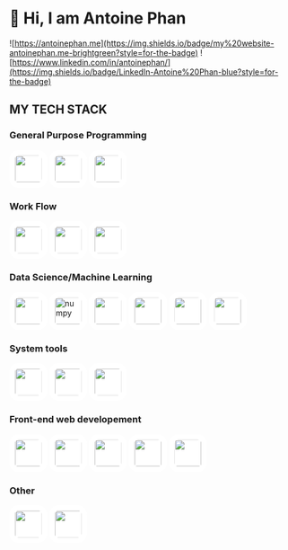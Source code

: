 # 👋 Hi, I am Antoine Phan

![https://antoinephan.me](https://img.shields.io/badge/my%20website-antoinephan.me-brightgreen?style=for-the-badge)
![https://www.linkedin.com/in/antoinephan/](https://img.shields.io/badge/LinkedIn-Antoine%20Phan-blue?style=for-the-badge)

## MY TECH STACK
<h3> General Purpose Programming </h3>
<div class="container">
<img style="height:3rem; background:#ffffff; border-radius: 24%; padding: 0.6rem; border-shadow: 2rem white solid;"
 src="https://cdn.jsdelivr.net/gh/devicons/devicon/icons/c/c-original.svg" />
<img style="height:3rem; background:#ffffff; border-radius: 24%; padding: 0.6rem; border-shadow: 2rem white solid;"
 src="https://cdn.jsdelivr.net/gh/devicons/devicon/icons/cplusplus/cplusplus-original.svg" />  
<img style="height:3rem; background:#ffffff; border-radius: 24%; padding: 0.6rem; border-shadow: 2rem white solid;"
 src="https://cdn.jsdelivr.net/gh/devicons/devicon/icons/java/java-original.svg"/>
</div>

<h3 class="title"> Work Flow </h3>
<div class=container> 
<img style="height:3rem; background:#ffffff; border-radius: 24%; padding: 0.6rem; border-shadow: 2rem white solid;"
 src="https://cdn.jsdelivr.net/gh/devicons/devicon/icons/git/git-plain.svg" />
<img style="height:3rem; background:#ffffff; border-radius: 24%; padding: 0.6rem; border-shadow: 2rem white solid;"
 src="https://cdn.jsdelivr.net/gh/devicons/devicon/icons/github/github-original.svg" />
<img style="height:3rem; background:#ffffff; border-radius: 24%; padding: 0.6rem; border-shadow: 2rem white solid;"
 src="https://cdn.jsdelivr.net/gh/devicons/devicon/icons/trello/trello-plain.svg" />
</div>

### Data Science/Machine Learning
<div class=container>
<img style="height:3rem; background:#ffffff; border-radius: 24%; padding: 0.6rem; border-shadow: 2rem white solid;"
 src="https://cdn.jsdelivr.net/gh/devicons/devicon/icons/python/python-original.svg" />
<img style="height:3rem; background:#ffffff; border-radius: 24%; padding: 0.6rem; border-shadow: 2rem white solid;"
 alt=numpy src="https://cdn.jsdelivr.net/gh/devicons/devicon/icons/numpy/numpy-original.svg"/>      
<img style="height:3rem; background:#ffffff; border-radius: 24%; padding: 0.6rem; border-shadow: 2rem white solid;"
 src="https://cdn.jsdelivr.net/gh/devicons/devicon/icons/jupyter/jupyter-original.svg" />
<img style="height:3rem; background:#ffffff; border-radius: 24%; padding: 0.6rem; border-shadow: 2rem white solid;"
 src="https://cdn.jsdelivr.net/gh/devicons/devicon/icons/pytorch/pytorch-original.svg" />
<img style="height:3rem; background:#ffffff; border-radius: 24%; padding: 0.6rem; border-shadow: 2rem white solid;"
 src="https://cdn.jsdelivr.net/gh/devicons/devicon/icons/tensorflow/tensorflow-original.svg" />                 
<img style="height:3rem; background:#ffffff; border-radius: 24%; padding: 0.6rem; border-shadow: 2rem white solid;"
 src="https://cdn.jsdelivr.net/gh/devicons/devicon/icons/pandas/pandas-original.svg" />
</div>

### System tools
<div class=container>
<img style="height:3rem; background:#ffffff; border-radius: 24%; padding: 0.6rem; border-shadow: 2rem white solid;"
 src="https://cdn.jsdelivr.net/gh/devicons/devicon/icons/bash/bash-original.svg"/>
<img style="height:3rem; background:#ffffff; border-radius: 24%; padding: 0.6rem; border-shadow: 2rem white solid;"
 src="https://cdn.jsdelivr.net/gh/devicons/devicon/icons/raspberrypi/raspberrypi-original.svg" />
<img style="height:3rem; background:#ffffff; border-radius: 24%; padding: 0.6rem; border-shadow: 2rem white solid;"
 src="https://cdn.jsdelivr.net/gh/devicons/devicon/icons/arduino/arduino-original.svg" />      
</div>

### Front-end web developement
<div class="container">
<img style="height:3rem; background:#ffffff; border-radius: 24%; padding: 0.6rem; border-shadow: 2rem white solid;"
 src="https://cdn.jsdelivr.net/gh/devicons/devicon/icons/react/react-original.svg" />
<img style="height:3rem; background:#ffffff; border-radius: 24%; padding: 0.6rem; border-shadow: 2rem white solid;"
 src="https://cdn.jsdelivr.net/gh/devicons/devicon/icons/sass/sass-original.svg" />
<img style="height:3rem; background:#ffffff; border-radius: 24%; padding: 0.6rem; border-shadow: 2rem white solid;"
 src="https://cdn.jsdelivr.net/gh/devicons/devicon/icons/javascript/javascript-original.svg" />
<img style="height:3rem; background:#ffffff; border-radius: 24%; padding: 0.6rem; border-shadow: 2rem white solid;"
 src="https://cdn.jsdelivr.net/gh/devicons/devicon/icons/html5/html5-original.svg" />
<img style="height:3rem; background:#ffffff; border-radius: 24%; padding: 0.6rem; border-shadow: 2rem white solid;"
 src="https://cdn.jsdelivr.net/gh/devicons/devicon/icons/css3/css3-original.svg" />

</div>

### Other
<div class=container>
<img style="height:3rem; background:#ffffff; border-radius: 24%; padding: 0.6rem; border-shadow: 2rem white solid;"
 src="https://cdn.jsdelivr.net/gh/devicons/devicon/icons/illustrator/illustrator-plain.svg" />
<img style="height:3rem; background:#ffffff; border-radius: 24%; padding: 0.6rem; border-shadow: 2rem white solid;"
 src="https://cdn.jsdelivr.net/gh/devicons/devicon/icons/premierepro/premierepro-plain.svg" />   
</div>

                   



<!--
**notkaramel/notkaramel** is a ✨ _special_ ✨ repository because its `README.md` (this file) appears on your GitHub profile.

Here are some ideas to get you started:

- 🔭 I’m currently working on ...
- 🌱 I’m currently learning ...
- 👯 I’m looking to collaborate on ...
- 🤔 I’m looking for help with ...
- 💬 Ask me about ...
- 📫 How to reach me: ...
- 😄 Pronouns: ...
- ⚡ Fun fact: ...
-->
